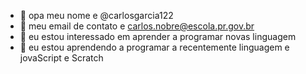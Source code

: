 - 👋 opa meu nome e @carlosgarcia122
- 👀 meu email de contato e carlos.nobre@escola.pr.gov.br
- 🌱 eu estou interessado em aprender a programar novas linguagem 
- 💞️ eu estou aprendendo a programar a recentemente linguagem e jovaScript e Scratch


